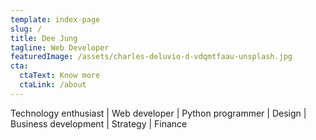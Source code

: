 ```yaml
---
template: index-page
slug: /
title: Dee Jung
tagline: Web Developer
featuredImage: /assets/charles-deluvio-d-vdqmtfaau-unsplash.jpg
cta:
  ctaText: Know more
  ctaLink: /about
---
```

Technology enthusiast | Web developer | Python programmer | Design | Business development | Strategy | Finance